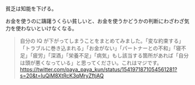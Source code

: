 貧乏は知能を下げる。

お金を使うのに躊躇うくらい貧しいと、お金を使うかどうかの判断にわざわざ気力を使わないといけなくなる。

> 自分の IQ が下がってしまうことをまとめてみました。「変な約束する」「トラブルに巻き込まれる」「お金がない」「パートナーとの不和」「寝不足」「疲労」「深酒」「栄養不足」「病気」もし該当する箇所があれば「自分は頭が悪くなっている」と思ってください。これはマジです。
> https://twitter.com/paya_paya_kun/status/1541971871054561281?s=20&t=IuQiM8XtRcK3qMryZftjAQ
